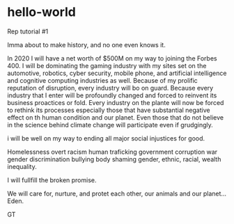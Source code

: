 # hello-world
Rep tutorial #1

Imma about to make history, and no one even knows it.

In 2020 I will have a net worth of $500M on my way to joining the Forbes 400.
I will be dominating the gaming industry with my sites set on the automotive, robotics, cyber security, mobile phone, and artificial intelligence and cognitive computing industries as well.
Because of my prolific reputation of disruption, every industry will bo on guard. Because every industry that I enter will be profoundly changed and forced to reinvent its business proactices or fold. Every industry on the plante will now be forced to rethink its processes especially those that have substantial negative effect on th human condition and our planet. Even those that do not believe in the science behind climate change will participate even if grudgingly. 

i will be well on my way to ending all major social injustices for good.

Homelessness
overt racism
human traficking
government corruption
war
gender discrimination
bullying
body shaming
gender, ethnic, racial, wealth inequality.

I will fullfill the broken promise.

We will care for, nurture, and protet each other, our animals and our planet... Eden.

GT
